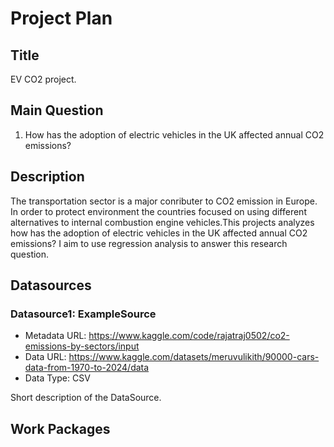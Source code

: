 # Project Plan

## Title
<!-- Give your project a short title. -->
EV CO2  project.

## Main Question

<!-- Think about one main question you want to answer based on the data. -->
1. How has the adoption of electric vehicles in the UK affected annual CO2 emissions?

## Description

<!-- Describe your data science project in max. 200 words. Consider writing about why and how you attempt it. -->
The transportation sector is a major conributer to CO2 emission in Europe. In order to protect environment the countries focused on using different alternatives to internal combustion engine vehicles.This projects analyzes how has the adoption of electric vehicles in the UK affected annual CO2 emissions?  I aim to use regression analysis to answer this research question.

## Datasources

<!-- Describe each datasources you plan to use in a section. Use the prefic "DatasourceX" where X is the id of the datasource. -->

### Datasource1: ExampleSource
* Metadata URL: https://www.kaggle.com/code/rajatraj0502/co2-emissions-by-sectors/input
* Data URL: https://www.kaggle.com/datasets/meruvulikith/90000-cars-data-from-1970-to-2024/data
* Data Type: CSV

Short description of the DataSource.

## Work Packages

<!-- List of work packages ordered sequentially, each pointing to an issue with more details. -->



[i1]: https://github.com/jvalue/made-template/issues/1

